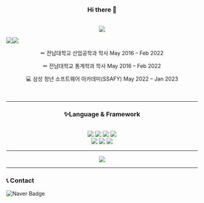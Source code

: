 
<div align="center">
 <h3> Hi there 👋 </h3>
 <br>
 <img src="https://hits.seeyoufarm.com/api/count/incr/badge.svg?url=https%3A%2F%2Fgithub.com%2Fseho27060&count_bg=%2379C83D&title_bg=%23555555&icon=&icon_color=%23E7E7E7&title=Visited&edge_flat=false"/>
</div>

<p align="center">
 <img src="https://github-readme-stats.vercel.app/api?username=seho27060&theme=vue&show_icons=true"
      style="float: left;"/>
 <img src="http://mazassumnida.wtf/api/v2/generate_badge?boj=seho27060"
      style="float: left;"/>
</p>
<br>
<div align = "center">
 <p>✏ 전남대학교 산업공학과 학사 May 2016 – Feb 2022 </p>
 <p>✏ 전남대학교 통계학과 학사 May 2016 – Feb 2022 </p>
 <p>💻 삼성 청년 소프트웨어 아카데미(SSAFY) May 2022 – Jan 2023</p>
</div>
<br>

---

<h3 align = 'center' style:"text-bold"> ✨Language & Framework </h3>
<br>
<div align='center'>
  <img src="https://img.shields.io/badge/Python-3776AB.svg?&style=for-the-badge&logo=Python&logoColor=white"/>
  <img src="https://img.shields.io/badge/JavaScript-F7DF1E.svg?&style=for-the-badge&logo=JavaScript&logoColor=white"/>
  <img src="https://img.shields.io/badge/Django-092E20.svg?&style=for-the-badge&logo=Django&logoColor=white"/>
  <img src="https://img.shields.io/badge/Vue.js-4FC08D.svg?&style=for-the-badge&logo=Vue.js&logoColor=white"/>
</div>

<div align='center'>
  <img src="https://img.shields.io/badge/HTML5-E34F26.svg?&style=for-the-badge&logo=HTML5&logoColor=white"/>
  <img src="https://img.shields.io/badge/CSS3-1572B6.svg?&style=for-the-badge&logo=CSS3&logoColor=white"/>
  <img src="https://img.shields.io/badge/SQLite-003B57.svg?&style=for-the-badge&logo=SQLite&logoColor=white"/>
</div>


---
<div align='center'>
 <img src="https://github-readme-stats.vercel.app/api/top-langs/?username=seho27060"></img>
</div>


---
### 📞 Contact
![Naver Badge](https://img.shields.io/badge/<Naver>-<Naver>-<#03C75A/?logo=Naver)
                                                              
<!--
**seho27060/seho27060** is a ✨ _special_ ✨ repository because its `README.md` (this file) appears on your GitHub profile.

Here are some ideas to get you started:

- 🔭 I’m currently working on ...
- 🌱 I’m currently learning ...
- 👯 I’m looking to collaborate on ...
- 🤔 I’m looking for help with ...
- 💬 Ask me about ...
- 📫 How to reach me: ...
- 😄 Pronouns: ...
- ⚡ Fun fact: ...
-->
